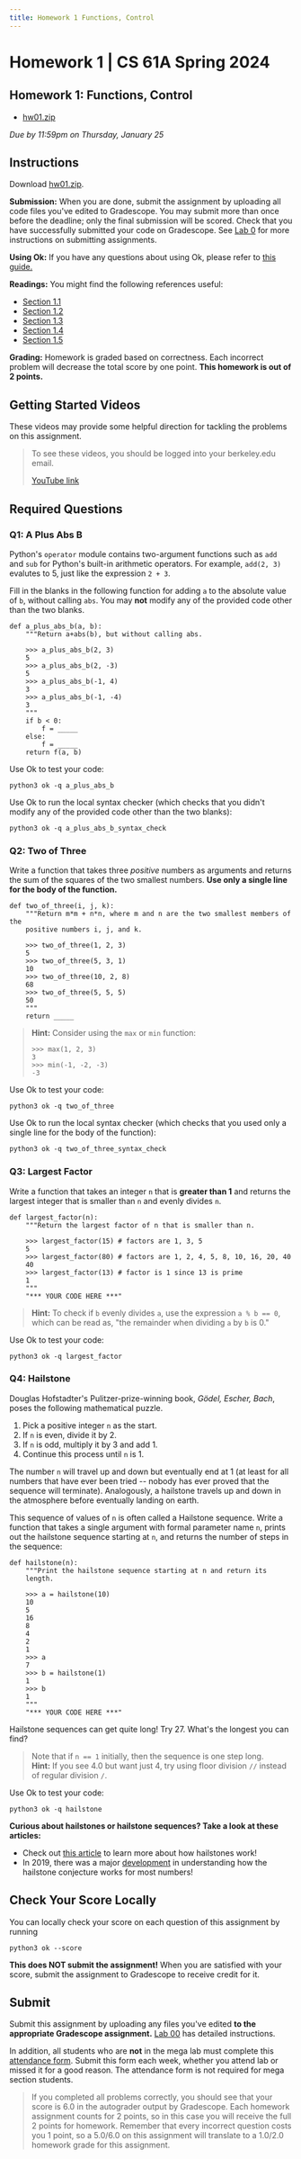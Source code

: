 ```yaml
---
title: Homework 1 Functions, Control
---
```


# Homework 1 | CS 61A Spring 2024

## Homework 1: Functions, Control

-   [hw01.zip](/resource/cs61a/hw/hw01.zip)

_Due by 11:59pm on Thursday, January 25_

## Instructions

Download [hw01.zip](/resource/cs61a/hw/hw01.zip).

**Submission:** When you are done, submit the assignment by uploading all code files you've edited to Gradescope. You may submit more than once before the deadline; only the final submission will be scored. Check that you have successfully submitted your code on Gradescope. See [Lab 0](https://cs61a.org/lab/lab00#task-c-submitting-the-assignment) for more instructions on submitting assignments.

**Using Ok:** If you have any questions about using Ok, please refer to [this guide.](https://cs61a.org/articles/using-ok)

**Readings:** You might find the following references useful:

-   [Section 1.1](https://www.composingprograms.com/pages/11-getting-started.html)
-   [Section 1.2](https://www.composingprograms.com/pages/12-elements-of-programming.html)
-   [Section 1.3](https://www.composingprograms.com/pages/13-defining-new-functions.html)
-   [Section 1.4](https://www.composingprograms.com/pages/14-designing-functions.html)
-   [Section 1.5](https://www.composingprograms.com/pages/15-control.html)

**Grading:** Homework is graded based on correctness. Each incorrect problem will decrease the total score by one point. **This homework is out of 2 points.**  

## Getting Started Videos

These videos may provide some helpful direction for tackling the problems on this assignment.

> To see these videos, you should be logged into your berkeley.edu email.
> 
> [YouTube link](https://youtu.be/playlist?list=PLx38hZJ5RLZeW4C9wRpz0ohqMmoctnnra)

## Required Questions

### Q1: A Plus Abs B

Python's `operator` module contains two-argument functions such as `add` and `sub` for Python's built-in arithmetic operators. For example, `add(2, 3)` evalutes to 5, just like the expression `2 + 3`.

Fill in the blanks in the following function for adding `a` to the absolute value of `b`, without calling `abs`. You may **not** modify any of the provided code other than the two blanks.

```
def a_plus_abs_b(a, b):
    """Return a+abs(b), but without calling abs.

    >>> a_plus_abs_b(2, 3)
    5
    >>> a_plus_abs_b(2, -3)
    5
    >>> a_plus_abs_b(-1, 4)
    3
    >>> a_plus_abs_b(-1, -4)
    3
    """
    if b < 0:
        f = _____
    else:
        f = _____
    return f(a, b)
```

Use Ok to test your code:

```
python3 ok -q a_plus_abs_b
```

Use Ok to run the local syntax checker (which checks that you didn't modify any of the provided code other than the two blanks):

```
python3 ok -q a_plus_abs_b_syntax_check
```

### Q2: Two of Three

Write a function that takes three _positive_ numbers as arguments and returns the sum of the squares of the two smallest numbers. **Use only a single line for the body of the function.**

```
def two_of_three(i, j, k):
    """Return m*m + n*n, where m and n are the two smallest members of the
    positive numbers i, j, and k.

    >>> two_of_three(1, 2, 3)
    5
    >>> two_of_three(5, 3, 1)
    10
    >>> two_of_three(10, 2, 8)
    68
    >>> two_of_three(5, 5, 5)
    50
    """
    return _____

```

> **Hint:** Consider using the `max` or `min` function:
> 
> ```
> >>> max(1, 2, 3)
> 3
> >>> min(-1, -2, -3)
> -3
> ```

Use Ok to test your code:

```
python3 ok -q two_of_three
```

Use Ok to run the local syntax checker (which checks that you used only a single line for the body of the function):

```
python3 ok -q two_of_three_syntax_check
```

### Q3: Largest Factor

Write a function that takes an integer `n` that is **greater than 1** and returns the largest integer that is smaller than `n` and evenly divides `n`.

```
def largest_factor(n):
    """Return the largest factor of n that is smaller than n.

    >>> largest_factor(15) # factors are 1, 3, 5
    5
    >>> largest_factor(80) # factors are 1, 2, 4, 5, 8, 10, 16, 20, 40
    40
    >>> largest_factor(13) # factor is 1 since 13 is prime
    1
    """
    "*** YOUR CODE HERE ***"

```

> **Hint:** To check if `b` evenly divides `a`, use the expression `a % b == 0`, which can be read as, "the remainder when dividing `a` by `b` is 0."

Use Ok to test your code:

```
python3 ok -q largest_factor
```

  

### Q4: Hailstone

Douglas Hofstadter's Pulitzer-prize-winning book, _Gödel, Escher, Bach_, poses the following mathematical puzzle.

1.  Pick a positive integer `n` as the start.
2.  If `n` is even, divide it by 2.
3.  If `n` is odd, multiply it by 3 and add 1.
4.  Continue this process until `n` is 1.

The number `n` will travel up and down but eventually end at 1 (at least for all numbers that have ever been tried -- nobody has ever proved that the sequence will terminate). Analogously, a hailstone travels up and down in the atmosphere before eventually landing on earth.

This sequence of values of `n` is often called a Hailstone sequence. Write a function that takes a single argument with formal parameter name `n`, prints out the hailstone sequence starting at `n`, and returns the number of steps in the sequence:

```
def hailstone(n):
    """Print the hailstone sequence starting at n and return its
    length.

    >>> a = hailstone(10)
    10
    5
    16
    8
    4
    2
    1
    >>> a
    7
    >>> b = hailstone(1)
    1
    >>> b
    1
    """
    "*** YOUR CODE HERE ***"

```

Hailstone sequences can get quite long! Try 27. What's the longest you can find?

> Note that if `n == 1` initially, then the sequence is one step long.  
> **Hint:** If you see 4.0 but want just 4, try using floor division `//` instead of regular division `/`.

Use Ok to test your code:

```
python3 ok -q hailstone
```

**Curious about hailstones or hailstone sequences? Take a look at these articles:**

-   Check out [this article](https://www.nationalgeographic.org/encyclopedia/hail/) to learn more about how hailstones work!
-   In 2019, there was a major [development](https://www.quantamagazine.org/mathematician-terence-tao-and-the-collatz-conjecture-20191211/) in understanding how the hailstone conjecture works for most numbers!

## Check Your Score Locally

You can locally check your score on each question of this assignment by running

```
python3 ok --score
```

**This does NOT submit the assignment!** When you are satisfied with your score, submit the assignment to Gradescope to receive credit for it.

## Submit

Submit this assignment by uploading any files you've edited **to the appropriate Gradescope assignment.** [Lab 00](../lab/lab00/#submit-with-gradescope) has detailed instructions.

In addition, all students who are **not** in the mega lab must complete this [attendance form](https://go.cs61a.org/lab-att). Submit this form each week, whether you attend lab or missed it for a good reason. The attendance form is not required for mega section students.

> If you completed all problems correctly, you should see that your score is 6.0 in the autograder output by Gradescope. Each homework assignment counts for 2 points, so in this case you will receive the full 2 points for homework. Remember that every incorrect question costs you 1 point, so a 5.0/6.0 on this assignment will translate to a 1.0/2.0 homework grade for this assignment.